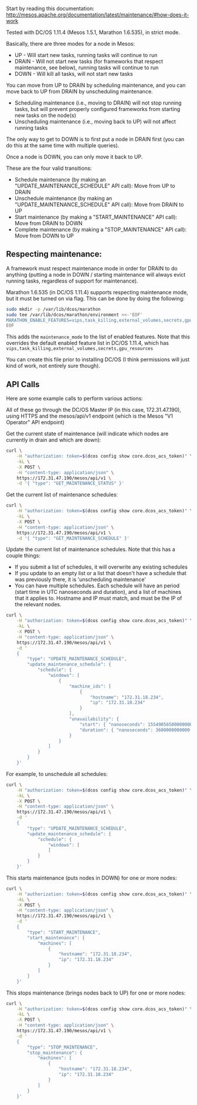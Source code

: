 Start by reading this documentation:
http://mesos.apache.org/documentation/latest/maintenance/#how-does-it-work

Tested with DC/OS 1.11.4 (Mesos 1.5.1, Marathon 1.6.535), in strict mode.

Basically, there are three modes for a node in Mesos:

* UP - Will start new tasks, running tasks will continue to run
* DRAIN - Will not start new tasks (for frameworks that respect maintenance, see below), running tasks will continue to run
* DOWN - Will kill all tasks, will not start new tasks

You can move from UP to DRAIN by scheduling maintenance, and you can move back to UP from DRAIN by unscheduling maintenance.
* Scheduling maintenance (i.e., moving to DRAIN) will not stop running tasks, but will prevent properly configured frameworks from starting new tasks on the node(s)
* Unscheduling maintenance (i.e., moving back to UP) will not affect running tasks

The only way to get to DOWN is to first put a node in DRAIN first (you can do this at the same time with multiple queries).

Once a node is DOWN, you can only move it back to UP.

These are the four valid transitions:
* Schedule maintenance (by making an "UPDATE_MAINTENANCE_SCHEDULE" API call): Move from UP to DRAIN
* Unschedule maintenance (by making an "UPDATE_MAINTENANCE_SCHEDULE" API call): Move from DRAIN to UP
* Start maintenance (by making a "START_MAINTENANCE" API call): Move from DRAIN to DOWN
* Complete maintenance (by making a "STOP_MAINTENANCE" API call): Move from DOWN to UP

## Respecting maintenance:

A framework must respect maintenance mode in order for DRAIN to do anything (putting a node in DOWN / starting maintenance will always evict running tasks, regardless of support for maintenance).

Marathon 1.6.535 (in DC/OS 1.11.4) supports respecting maintenance mode, but it must be turned on via flag.  This can be done by doing the following:

```bash
sudo mkdir -p /var/lib/dcos/marathon
sudo tee /var/lib/dcos/marathon/environment <<-'EOF'
MARATHON_ENABLE_FEATURES=vips,task_killing,external_volumes,secrets,gpu_resources,maintenance_mode
EOF
```

This adds the `maintenance_mode` to the list of enabled features.  Note that this overrides the default enabled feature list in DC/OS 1.11.4, which has `vips,task_killing,external_volumes,secrets,gpu_resources`

You can create this file prior to installing DC/OS (I think permissions will just kind of work, not entirely sure though).

## API Calls

Here are some example calls to perform various actions:

All of these go through the DC/OS Master IP (in this case, 172.31.47.190), using HTTPS and the mesos/api/v1 endpoint (which is the Mesos "V1 Operator" API endpoint)

Get the current state of maintenance (will indicate which nodes are currently in drain and which are down):

```bash
curl \
    -H "authorization: token=$(dcos config show core.dcos_acs_token)" \
    -kL \
    -X POST \
    -H "content-type: application/json" \
    https://172.31.47.190/mesos/api/v1 \
    -d '{ "type": "GET_MAINTENANCE_STATUS" }'
```

Get the current list of maintenance schedules:

```bash
curl \
    -H "authorization: token=$(dcos config show core.dcos_acs_token)" \
    -kL \
    -X POST \
    -H "content-type: application/json" \
    https://172.31.47.190/mesos/api/v1 \
    -d '{ "type": "GET_MAINTENANCE_SCHEDULE" }'
```

Update the current list of maintenance schedules.  Note that this has a couple things:

* If you submit a list of schedules, it will overwrite any existing schedules
* If you update to an empty list or a list that doesn't have a schedule that was previously there, it is 'unscheduling maintenance'
* You can have multiple schedules.  Each schedule will have an period (start time in UTC nanoseconds and duration), and a list of machines that it applies to.  Hostname and IP must match, and must be the IP of the relevant nodes.

```bash
curl \
    -H "authorization: token=$(dcos config show core.dcos_acs_token)" \
    -kL \
    -X POST \
    -H "content-type: application/json" \
    https://172.31.47.190/mesos/api/v1 \
    -d '
    {
        "type": "UPDATE_MAINTENANCE_SCHEDULE",
        "update_maintenance_schedule": {
            "schedule": {
                "windows": [
                    {
                        "machine_ids": [
                            {
                                "hostname": "172.31.18.234",
                                "ip": "172.31.18.234"
                            }
                        ],
                        "unavailability": {
                            "start": { "nanoseconds": 1554905650000000000 },
                            "duration": { "nanoseconds": 3600000000000 }
                        }
                    }
                ]
            }
        }
    }'
```

For example, to unschedule all schedules:

```bash
curl \
    -H "authorization: token=$(dcos config show core.dcos_acs_token)" \
    -kL \
    -X POST \
    -H "content-type: application/json" \
    https://172.31.47.190/mesos/api/v1 \
    -d '
    {
        "type": "UPDATE_MAINTENANCE_SCHEDULE",
        "update_maintenance_schedule": {
            "schedule": {
                "windows": [
                ]
            }
        }
    }'
```

This starts maintenance (puts nodes in DOWN) for one or more nodes:

```bash
curl \
    -H "authorization: token=$(dcos config show core.dcos_acs_token)" \
    -kL \
    -X POST \
    -H "content-type: application/json" \
    https://172.31.47.190/mesos/api/v1 \
    -d '
    {
        "type": "START_MAINTENANCE",
        "start_maintenance": {
            "machines": [
                {
                    "hostname": "172.31.18.234",
                    "ip": "172.31.18.234"
                }
            ]
        }
    }'
```

This stops maintenance (brings nodes back to UP) for one or more nodes:

```bash
curl \
    -H "authorization: token=$(dcos config show core.dcos_acs_token)" \
    -kL \
    -X POST \
    -H "content-type: application/json" \
    https://172.31.47.190/mesos/api/v1 \
    -d '
    {
        "type": "STOP_MAINTENANCE",
        "stop_maintenance": {
            "machines": [
                {
                    "hostname": "172.31.18.234",
                    "ip": "172.31.18.234"
                }
            ]
        }
    }'
